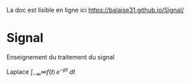 

La doc est lisible en ligne ici https://balaise31.github.io/Signal/

# Signal
Enseignement du traitement du signal

Laplace $\int_{-\infty}{\infty}{f(t)\,e^{-pt}\;dt}$
